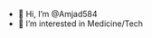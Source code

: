 - 👋 Hi, I’m @Amjad584
- 👀 I’m interested in Medicine/Tech


<!---
Amjad584/Amjad584 is a ✨ special ✨ repository because its `README.md` (this file) appears on your GitHub profile.
You can click the Preview link to take a look at your changes.
--->
